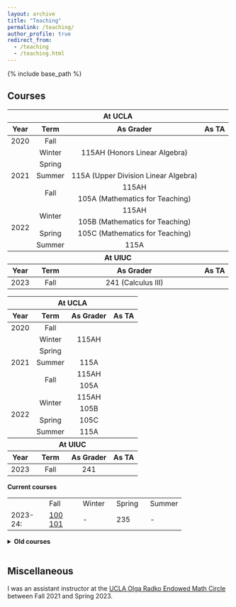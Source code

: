 ```yaml
---
layout: archive
title: "Teaching"
permalink: /teaching/
author_profile: true
redirect_from:
  - /teaching
  - /teaching.html
---
```


{% include base_path %}

Courses
------

<table>
    <thead>
        <tr>
            <th colspan=4 style="text-align:center">At UCLA</th>
        </tr>
    </thead>
  <thead>
        <tr>
            <th style="text-align:center">Year</th>
            <th style="text-align:center">Term</th>
            <th style="text-align:center">As Grader</th>
            <th style="text-align:center">As TA</th>
        </tr>
    </thead>
    <tbody style="text-align:center">
        <tr>
            <td>2020</td>
            <td>Fall</td>
            <td rowspan=3>115AH (Honors Linear Algebra)</td>
            <td rowspan=10></td>
        </tr>
        <tr>
            <td rowspan = 5>2021</td>
            <td>Winter</td>
        </tr>
        <tr>
            <td>Spring</td>
        </tr>
        <tr>
            <td>Summer</td>
            <td>115A (Upper Division Linear Algebra)</td>
        </tr>
        <tr>
              <td rowspan = 2>Fall</td>
              <td>115AH</td>
        </tr>
        <tr>
                <td>105A (Mathematics for Teaching)</td>
        </tr>
        <tr>
                <td rowspan = 4>2022</td>
                <td rowspan = 2>Winter</td>
                <td>115AH</td>
        </tr>
        <tr>
                  <td>105B (Mathematics for Teaching)</td>
          </tr>
        <tr>
                  <td>Spring</td>
                  <td>105C (Mathematics for Teaching)</td>
          </tr>
        <tr>
                  <td>Summer</td>
                  <td>115A</td>
        </tr>
    </tbody>
    <thead>
        <tr>
            <th colspan=4 style="text-align:center">At UIUC</th>
        </tr>
    </thead>
    <thead>
      <tr>
            <th style="text-align:center">Year</th>
            <th style="text-align:center">Term</th>
            <th style="text-align:center">As Grader</th>
            <th style="text-align:center">As TA</th>
        </tr>
    </thead>
    <tbody style="text-align:center">
    <tr>
            <td>2023</td>
            <td>Fall</td>
            <td>241 (Calculus III)</td>
            <td></td>
    </tr>
    </tbody>
</table>

<table>
    <thead>
        <tr>
            <th colspan=4 style="text-align:center">At UCLA</th>
        </tr>
    </thead>
  <thead>
        <tr>
            <th style="text-align:center">Year</th>
            <th style="text-align:center">Term</th>
            <th style="text-align:center">As Grader</th>
            <th style="text-align:center">As TA</th>
        </tr>
    </thead>
    <tbody style="text-align:center">
        <tr>
            <td>2020</td>
            <td>Fall</td>
            <td rowspan=3 title = "Honors Linear Algebra">115AH</td>
            <td rowspan=10></td>
        </tr>
        <tr>
            <td rowspan = 5>2021</td>
            <td>Winter</td>
        </tr>
        <tr>
            <td>Spring</td>
        </tr>
        <tr>
            <td>Summer</td>
            <td title = "Uppder Division Linear Algebra">115A</td>
        </tr>
        <tr>
              <td rowspan = 2>Fall</td>
              <td>115AH</td>
        </tr>
        <tr>
                <td title = "Mathematics for Teaching">105A</td>
        </tr>
        <tr>
                <td rowspan = 4>2022</td>
                <td rowspan = 2>Winter</td>
                <td>115AH</td>
        </tr>
        <tr>
                  <td title = "Mathematics for Teaching">105B</td>
          </tr>
        <tr>
                  <td>Spring</td>
                  <td title = "Mathematics for Teaching">105C</td>
          </tr>
        <tr>
                  <td>Summer</td>
                  <td>115A</td>
        </tr>
    </tbody>
    <thead>
        <tr>
            <th colspan=4 style="text-align:center">At UIUC</th>
        </tr>
    </thead>
    <thead>
      <tr>
            <th style="text-align:center">Year</th>
            <th style="text-align:center">Term</th>
            <th style="text-align:center">As Grader</th>
            <th style="text-align:center">As TA</th>
        </tr>
    </thead>
    <tbody style="text-align:center">
    <tr>
            <td>2023</td>
            <td>Fall</td>
            <td title = "Calculus III">241</td>
            <td></td>
    </tr>
    </tbody>
</table>

<strong>Current courses</strong><BR>
 <table>
  <tr>
    <td style="width:70px"></td>
    <td style="width:60px">Fall</td>
    <td style="width:60px">Winter</td>
    <td style="width:60px">Spring</td>
    <td style="width:60px">Summer</td>
  </tr>
  <tr>
    <td>2023-24:</td>
    <td><a href="./100.html">100</a><br>
	<a href="./101.html">101</a></td>	
    <td>-</td>
    <td>235</td>
    <td>-</td>
  </tr>
 </table>
<details><summary><strong>Old courses</strong></summary>
 <table>
   <tr>
     <td>2022-23:</td>
     <td>100</td>
     <td>-</td>
     <td><a href="./225C.html">225C</a></td>
     <td>-</td>
   </tr>
   <tr>
    <td>2021-22:</td>
    <td>100<br>
      101
    </td>
    <td>-</td>
    <td><a href="./khovanov.html">235</a></td>
    <td>-</td>
  </tr>
 <tr>
    <td>2020-21:</td>
    <td>100<br>
      101
    </td>
    <td><a href="./heegaard-floer.html">236</a></td>
    <td>-</td>
    <td>-</td>
  </tr>
  <tr>
    <td>2019-20:</td>
    <td>100<br>
      101
    </td>
    <td>-</td>
    <td>225C</td>
    <td>-</td>
  </tr>
  <tr>
    <td>2018-19:</td>
    <td>100</td>
    <td>120A</td>
    <td>225C</td>
    <td>-</td>
  </tr>
  <tr>
    <td>2017-18:</td>
    <td>100</td>
    <td>225B</td>
    <td>32A</td>
    <td>-</td>
  <tr>
    <td style="width:70px">2016-17:</td>
    <td style="width:60px">120A</td>
    <td style="width:60px">285F</td>
    <td style="width:60px">225C</td>
    <td style="width:60px">31B</td>
  </tr>
 </table></details><BR> 


Miscellaneous
------
I was an assistant instructor at the [UCLA Olga Radko Endowed Math Circle](https://circles.math.ucla.edu/circles/) between Fall 2021 and Spring 2023. 
